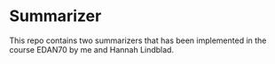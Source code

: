 # Summarizer
This repo contains two summarizers that has been implemented in the course EDAN70 by me and Hannah Lindblad.

